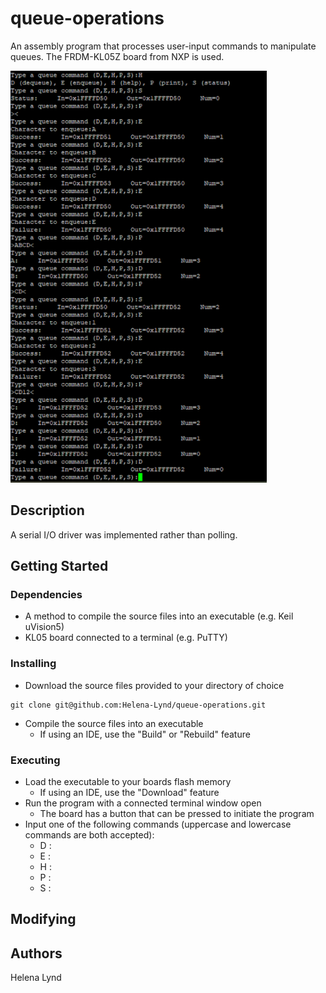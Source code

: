 # queue-operations<br>
An assembly program that processes user-input commands to manipulate queues. The FRDM-KL05Z board from NXP is used.

![ProgramResults](https://github.com/Helena-Lynd/queue-operations/blob/main/program-output.png?raw=true)

## Description<br>
A serial I/O driver was implemented rather than polling.
## Getting Started<br>
### Dependencies
- A method to compile the source files into an executable (e.g. Keil uVision5)
- KL05 board connected to a terminal (e.g. PuTTY)
### Installing
- Download the source files provided to your directory of choice
```
git clone git@github.com:Helena-Lynd/queue-operations.git
```
- Compile the source files into an executable
  - If using an IDE, use the "Build" or "Rebuild" feature
### Executing
- Load the executable to your boards flash memory
  - If using an IDE, use the "Download" feature
- Run the program with a connected terminal window open
  - The board has a button that can be pressed to initiate the program
- Input one of the following commands (uppercase and lowercase commands are both accepted):
  - D :
  - E :
  - H :
  - P :
  - S :
## Modifying

## Authors<br>
Helena Lynd
